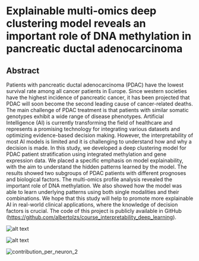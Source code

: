 # Explainable multi-omics deep clustering model reveals an important role of DNA methylation in pancreatic ductal adenocarcinoma

## Abstract

Patients with pancreatic ductal adenocarcinoma (PDAC) have the lowest survival rate among all cancer patients in Europe. Since western societies have the highest incidence of pancreatic cancer, it has been projected that PDAC will soon become the second leading cause of cancer-related deaths. The main challenge of PDAC treatment is that patients with similar somatic genotypes exhibit a wide range of disease phenotypes. Artificial Intelligence (AI) is currently transforming the field of healthcare and represents a promising technology for integrating various datasets and optimizing evidence-based decision making. However, the interpretability of most AI models is limited and it is challenging to understand how and why a decision is made. In this study, we developed a deep clustering model for PDAC patient stratification using integrated methylation and gene expression data. We placed a specific emphasis on model explainability, with the aim to understand the hidden patterns learned by the model. The results showed two subgroups of PDAC patients with different prognoses and biological factors. The multi-omics profile analysis revealed the important role of DNA methylation. We also showed how the model was able to learn underlying patterns using both single modalities and their combinations. We hope that this study will help to promote more explainable AI in real-world clinical applications, where the knowledge of decision factors is crucial. The code of this project is publicly available in GitHub (https://github.com/albertolzs/course_interpretability_deep_learning).

![alt text]([http://url/to/img.png](https://github.com/albertolzs/edc_mo_pdac/blob/main/featureimportance_2.png)https://github.com/albertolzs/edc_mo_pdac/blob/main/featureimportance_2.png)

![alt text]([http://url/to/img.png](https://github.com/albertolzs/edc_mo_pdac/blob/main/featureimportance_2.png)https://github.com/albertolzs/edc_mo_pdac/blob/main/contribution_per_neuron_2.png)

![contribution_per_neuron_2](https://github.com/albertolzs/edc_mo_pdac/assets/140154262/236af151-0288-47e9-8391-6103ff434d6a)

